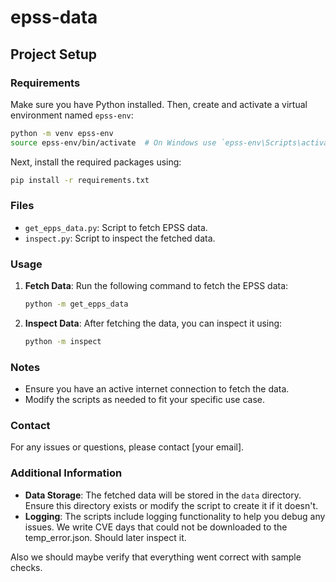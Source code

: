 # epss-data
## Project Setup

### Requirements
Make sure you have Python installed. Then, create and activate a virtual environment named `epss-env`:
```bash
python -m venv epss-env
source epss-env/bin/activate  # On Windows use `epss-env\Scripts\activate`
```
Next, install the required packages using:
```bash
pip install -r requirements.txt
```

### Files
- `get_epps_data.py`: Script to fetch EPSS data.
- `inspect.py`: Script to inspect the fetched data.

### Usage
1. **Fetch Data**: Run the following command to fetch the EPSS data:
    ```bash
    python -m get_epps_data
    ```
2. **Inspect Data**: After fetching the data, you can inspect it using:
    ```bash
    python -m inspect
    ```

### Notes
- Ensure you have an active internet connection to fetch the data.
- Modify the scripts as needed to fit your specific use case.

### Contact
For any issues or questions, please contact [your email].

### Additional Information
- **Data Storage**: The fetched data will be stored in the `data` directory. Ensure this directory exists or modify the script to create it if it doesn't.
- **Logging**: The scripts include logging functionality to help you debug any issues. We write CVE days that could not be downloaded to the temp_error.json. Should later inspect it. 

Also we should maybe verify that everything went correct with sample checks.




